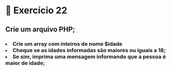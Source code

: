 # :dart: Exercício 22
## Crie um arquivo PHP;
### <li> Crie um array com inteiros de nome $idade <br><li> Cheque se as idades informadas são maiores ou iguais a 18; <br><li> Se sim, imprima uma mensagem informando que a pessoa é maior de idade;

